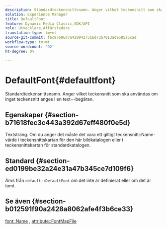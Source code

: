 ```yaml
---
description: Standardteckensnittsnamn. Anger vilket teckensnitt som ska användas om inget teckensnitt anges i en text=-begäran.
solution: Experience Manager
title: DefaultFont
feature: Dynamic Media Classic,SDK/API
role: Utvecklare,Affärsledare
translation-type: tm+mt
source-git-commit: f6c97606d7a4209427316d7367013ad9585a5cae
workflow-type: tm+mt
source-wordcount: '92'
ht-degree: 0%

---
```



# DefaultFont{#defaultfont}

Standardteckensnittsnamn. Anger vilket teckensnitt som ska användas om inget teckensnitt anges i en text=-begäran.

## Egenskaper {#section-b71618fec3c443a392d67eff480f0e5d}

Textsträng. Om du anger det måste det vara ett giltigt teckensnitt::Namn-värde i teckensnittskartan för den här bildkatalogen eller i teckensnittskartan för standardkatalogen.

## Standard {#section-ed0199be32a24e31a47b345ce7d109f6}

Ärvs från `default::DefaultFont` om det inte är definierat eller om det är tomt.

## Se även {#section-b012591f90a2428a8062afe4f3b6ce33}

[font::Name](../../../../../is-api/image-catalog/image-serving-api-ref/c-image-catalog-reference/c-font-map-reference/r-name-font.md#reference-c55889877dc54aabb60734dcde86ee76) ,  [attribute::FontMapFile](../../../../../is-api/image-catalog/image-serving-api-ref/c-image-catalog-reference/c-attributes-reference/r-fontmapfile.md#reference-22e077d4595b45b6a6e549b8499ecb76)

